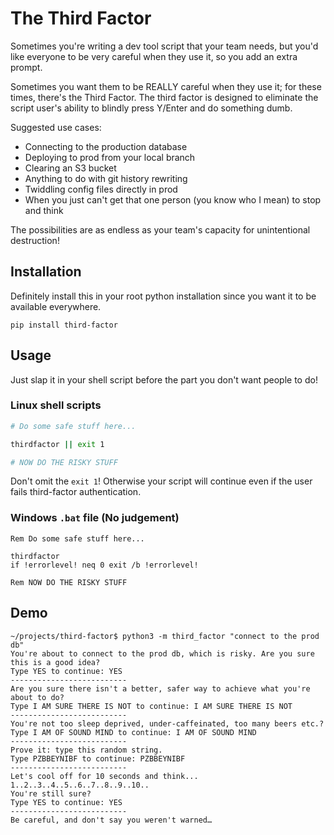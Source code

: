# The Third Factor

Sometimes you're writing a dev tool script that your team needs, but you'd like everyone to be very careful when they use it, so you add an extra prompt. 

Sometimes you want them to be REALLY careful when they use it; for these times, there's the Third Factor.  The third factor is designed to eliminate the script user's ability to blindly press Y/Enter and do something dumb.

Suggested use cases:
* Connecting to the production database
* Deploying to prod from your local branch
* Clearing an S3 bucket
* Anything to do with git history rewriting
* Twiddling config files directly in prod
* When you just can't get that one person (you know who I mean) to stop and think

The possibilities are as endless as your team's capacity for unintentional destruction!
## Installation

Definitely install this in your root python installation since you want it to be available everywhere.

```bas
pip install third-factor
```

## Usage
Just slap it in your shell script before the part you don't want people to do!

### Linux shell scripts
```bash
# Do some safe stuff here...

thirdfactor || exit 1

# NOW DO THE RISKY STUFF
```

Don't omit the `exit 1`! Otherwise your script will continue even if the user fails third-factor authentication.

### Windows `.bat` file (No judgement)
```
Rem Do some safe stuff here...

thirdfactor
if !errorlevel! neq 0 exit /b !errorlevel!

Rem NOW DO THE RISKY STUFF
```

## Demo
```
~/projects/third-factor$ python3 -m third_factor "connect to the prod db"
You're about to connect to the prod db, which is risky. Are you sure this is a good idea?
Type YES to continue: YES
--------------------------
Are you sure there isn't a better, safer way to achieve what you're about to do?
Type I AM SURE THERE IS NOT to continue: I AM SURE THERE IS NOT
--------------------------
You're not too sleep deprived, under-caffeinated, too many beers etc.?
Type I AM OF SOUND MIND to continue: I AM OF SOUND MIND
--------------------------
Prove it: type this random string.
Type PZBBEYNIBF to continue: PZBBEYNIBF
--------------------------
Let's cool off for 10 seconds and think...
1..2..3..4..5..6..7..8..9..10..
You're still sure?
Type YES to continue: YES
--------------------------
Be careful, and don't say you weren't warned…
```